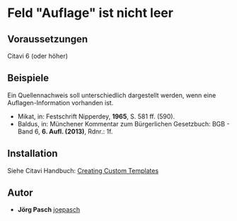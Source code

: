 # Feld "Auflage" ist nicht leer


## Voraussetzungen
Citavi 6 (oder höher)

## Beispiele
Ein Quellennachweis soll unterschiedlich dargestellt werden, wenn eine Auflagen-Information vorhanden ist.

- Mikat, in: Festschrift Nipperdey, **1965**, S. 581 ff. (590).
- Baldus, in: Münchener Kommentar zum Bürgerlichen Gesetzbuch: BGB - Band 6, **6. Aufl. (2013)**, Rdnr.: 1f.

## Installation
Siehe Citavi Handbuch: [Creating Custom Templates](http://www.citavi.com/creating_custom_templates)

## Autor

* **Jörg Pasch** [joepasch](https://github.com/joepasch)
